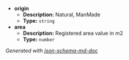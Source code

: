  - <b id="#/properties/origin">origin</b>
	 - **Description:** Natural, ManMade
	 - **Type:** `string`
 - <b id="#/properties/area">area</b>
	 - **Description:** Registered area value in m2
	 - **Type:** `number`

_Generated with [json-schema-md-doc](https://brianwendt.github.io/json-schema-md-doc/)_